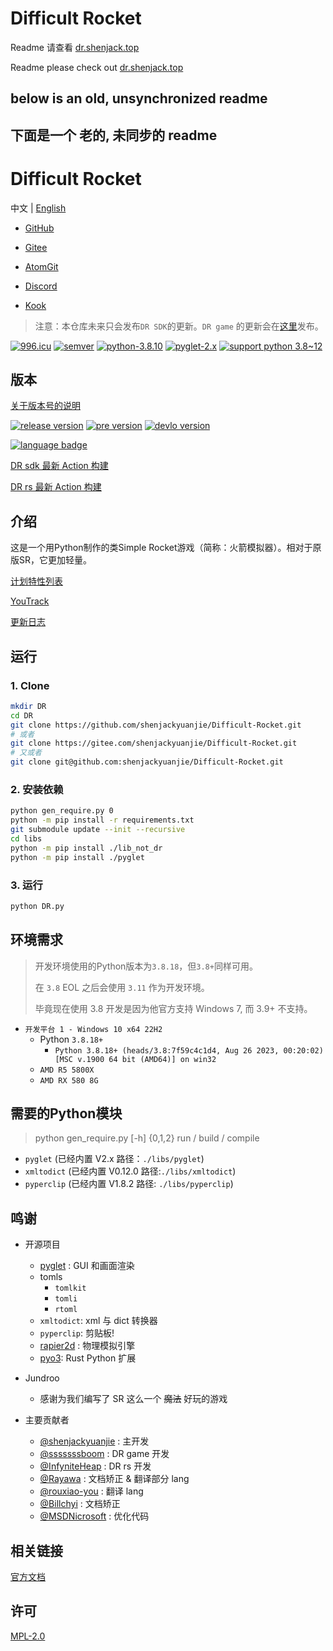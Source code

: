 # Difficult Rocket

Readme 请查看 [dr.shenjack.top](https://dr.shenjack.top/main/readme)

Readme please check out [dr.shenjack.top](https://dr.shenjack.top/main/readme-en)

## below is an old, unsynchronized readme
## 下面是一个 老的, 未同步的 readme

# Difficult Rocket

中文 | [English](./README-en.md)

- [GitHub](https://github.com/shenjackyuanjie/Difficult-Rocket)
- [Gitee](https://gitee.com/shenjackyuanjie/Difficult-Rocket)
- [AtomGit](https://atomgit.com/shenjackyuanjie/Difficult-Rocket)

- [Discord](https://discord.gg/kWzw2JrG6M)
- [Kook](https://kook.top/sRPjFG)

> 注意：本仓库未来只会发布`DR SDK`的更新。`DR game` 的更新会在[这里](https://github.com/shenjackyuanjie/DR-game)发布。

[![996.icu](https://img.shields.io/badge/996.icu-996.icu-red.svg)](https://996.icu)
[![semver](https://img.shields.io/badge/SemVer-2.0.0-blue.svg)](https://Semver.org/)
[![python-3.8.10](https://img.shields.io/badge/编写于_Python_版本-3.8.10-blue.svg)](https://Python.org)
[![pyglet-2.x](https://img.shields.io/badge/编写于_Pyglet_版本-2.x-blue.svg)](https://pyglet.org)
[![support python 3.8~12](https://img.shields.io/badge/Python-_3.8_~_3.12_-blue.svg)](https://Python.org)

## 版本

[关于版本号的说明](./docs/src/version.md)

[![release version](https://img.shields.io/badge/Release-0.9.2.0-blue.svg)](https://github.com/shenjackyuanjie/Difficult-Rocket/releases)
[![pre version](https://img.shields.io/badge/Pre_Release-0.9.2.0-blue.svg)](https://github.com/shenjackyuanjie/Difficult-Rocket/releases)
[![devlo version](https://img.shields.io/badge/Devloping-0.9.3-blue.svg)](https://github.com/shenjackyuanjie/Difficult-Rocket/releases)

[![language badge](https://stats.deeptrain.net/repo/shenjackyuanjie/Difficult-Rocket?theme=dark)](https://stats.deeptrain.net/repo/shenjackyuanjie/Difficult-Rocket?theme=dark)

[DR sdk 最新 Action 构建](https://nightly.link/shenjackyuanjie/Difficult-Rocket/workflows/nuitka/main)

[DR rs 最新 Action 构建](https://nightly.link/shenjackyuanjie/Difficult-Rocket/workflows/dr_rs/main)

## 介绍

这是一个用Python制作的类Simple Rocket游戏（简称：火箭模拟器）。相对于原版SR，它更加轻量。

[计划特性列表](docs/src/plan_features/README.md)

[YouTrack](https://difficult-rocket.youtrack.cloud/projects/8dafd498-59c0-4ce7-9900-d9292e9ed1f0)

[更新日志](docs/src/change_log/readme.md)

## 运行

### 1. Clone

```bash title="clone.sh"
mkdir DR
cd DR
git clone https://github.com/shenjackyuanjie/Difficult-Rocket.git
# 或者
git clone https://gitee.com/shenjackyuanjie/Difficult-Rocket.git
# 又或者
git clone git@github.com:shenjackyuanjie/Difficult-Rocket.git
```

### 2. 安装依赖

```bash title="install.sh"
python gen_require.py 0
python -m pip install -r requirements.txt
git submodule update --init --recursive
cd libs
python -m pip install ./lib_not_dr
python -m pip install ./pyglet
```

### 3. 运行

```bash title="run.sh"
python DR.py
```

## 环境需求

> 开发环境使用的Python版本为`3.8.18`，但`3.8+`同样可用。
>
> 在 `3.8` EOL 之后会使用 `3.11` 作为开发环境。
>
> 毕竟现在使用 3.8 开发是因为他官方支持 Windows 7, 而 3.9+ 不支持。

- `开发平台 1 - Windows 10 x64 22H2`
  - Python `3.8.18+`
    - `Python 3.8.18+ (heads/3.8:7f59c4c1d4, Aug 26 2023, 00:20:02) [MSC v.1900 64 bit (AMD64)] on win32`
  - `AMD R5 5800X`
  - `AMD RX 580 8G`

## 需要的Python模块

> python gen_require.py [-h] {0,1,2}
> run / build / compile

- `pyglet` (已经内置 V2.x 路径：`./libs/pyglet`)
- `xmltodict` (已经内置 V0.12.0 路径:`./libs/xmltodict`)
- `pyperclip` (已经内置 V1.8.2 路径: `./libs/pyperclip`)

## 鸣谢

- 开源项目
  - [pyglet](https://github.com/pyglet/pyglet) : GUI 和画面渲染
  - tomls
    - `tomlkit`
    - `tomli`
    - `rtoml`
  - `xmltodict`: xml 与 dict 转换器
  - `pyperclip`: 剪贴板!
  - [rapier2d](https://rapier.rs/) : 物理模拟引擎
  - [pyo3](https://pyo3.rs/main): Rust Python 扩展

- Jundroo
  - 感谢为我们编写了 SR 这么一个 ~~魔法~~ 好玩的游戏

- 主要贡献者
  - [@shenjackyuanjie](https://github.com/shenjackyuanjie) : 主开发
  - [@sssssssboom](https://github.com/ssssssssboom) : DR game 开发
  - [@InfyniteHeap](https://github.com/InfyniteHeap) : DR rs 开发
  - [@Rayawa](https://github.com/Rayawa) : 文档矫正 & 翻译部分 lang
  - [@rouxiao-you](https://github.com/ruoxiao-you) : 翻译 lang
  - [@Billchyi](https://github.com/Billchyi) : 文档矫正
  - [@MSDNicrosoft](https://github.com/MSDNicrosoft) : 优化代码

## 相关链接

[官方文档](https://dr.shenjack.top)

## 许可

[MPL-2.0](LICENSE)

